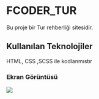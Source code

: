  <h1>FCODER_TUR </h1>

Bu proje bir Tur rehberliği sitesidir.


 <h2>Kullanılan Teknolojiler</h2>


 HTML, CSS ,SCSS ile kodlanmıstır


 <h3>Ekran Görüntüsü</h3>


 ![](video.gif)


